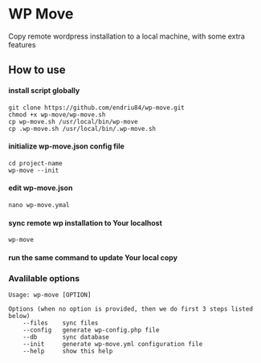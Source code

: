 # WP Move

Copy remote wordpress installation to a local machine, with some extra features

## How to use

#### install script globally
```
git clone https://github.com/endriu84/wp-move.git
chmod +x wp-move/wp-move.sh
cp wp-move.sh /usr/local/bin/wp-move
cp .wp-move.sh /usr/local/bin/.wp-move.sh
```
#### initialize wp-move.json config file
```
cd project-name
wp-move --init
```

#### edit wp-move.json
```
nano wp-move.ymal
```
#### sync remote wp installation to Your localhost
```
wp-move
```
#### run the same command to update Your local copy

### Avalilable options

```
Usage: wp-move [OPTION]

Options (when no option is provided, then we do first 3 steps listed below)
    --files    sync files
    --config   generate wp-config.php file
    --db       sync database
    --init     generate wp-move.yml configuration file
    --help     show this help
```
